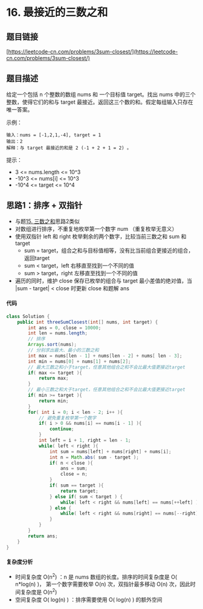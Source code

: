 # 16. 最接近的三数之和

## 题目链接
[https://leetcode-cn.com/problems/3sum-closest/](https://leetcode-cn.com/problems/3sum-closest/)

## 题目描述
给定一个包括 n 个整数的数组 nums 和 一个目标值 target。找出 nums 中的三个整数，使得它们的和与 target 最接近。返回这三个数的和。假定每组输入只存在唯一答案。

示例：
```
输入：nums = [-1,2,1,-4], target = 1
输出：2
解释：与 target 最接近的和是 2 (-1 + 2 + 1 = 2) 。
```

提示：
 - 3 <= nums.length <= 10^3
 - -10^3 <= nums[i] <= 10^3
 - -10^4 <= target <= 10^4

## 思路1：排序 + 双指针
 - 与题[15. 三数之和](https://github.com/yefeiwarbler/LeetCode/blob/master/scripts/array/15.3sum.md)思路2类似
 - 对数组进行排序，不重复地枚举第一个数字 num （重复枚举无意义）
 - 使用双指针 left 和 right 枚举剩余的两个数字，比较当前三数之和 sum 和 target
   - sum = target，组合之和与目标值相等，没有比当前组合更接近的组合，返回target
   - sum < target，left 右移直至找到一个不同的值
   - sum > target，right 左移直至找到一个不同的值
 - 遍历的同时，维护 close 保存已枚举的组合与 target 最小差值的绝对值，当 |sum - target| < close 时更新 close 和题解 ans

#### 代码
```java
class Solution {
    public int threeSumClosest(int[] nums, int target) {
        int ans = 0, close = 10000;
        int len = nums.length;
        // 排序
        Arrays.sort(nums);
        // 分别求出最大、最小的三数之和
        int max = nums[len - 1] + nums[len - 2] + nums[ len - 3];
        int min = nums[0] + nums[1] + nums[2];
        // 最大三数之和小于target，任意其他组合之和不会比最大值更接近target
        if( max <= target ){
            return max;
        }
        // 最小三数之和大于target，任意其他组合之和不会比最大值更接近target
        if( min >= target ){
            return min;
        }
        for( int i = 0; i < len - 2; i++ ){
            // 避免重复枚举第一个数字
            if( i > 0 && nums[i] == nums[i - 1] ){
                continue;
            }
            int left = i + 1, right = len - 1;
            while( left < right ){
                int sum = nums[left] + nums[right] + nums[i];
                int n = Math.abs( sum - target );
                if( n < close ){
                    ans = sum;
                    close = n;
                }
                if( sum == target ){
                    return target;
                } else if( sum < target ) {
                    while( left < right && nums[left] == nums[++left] ){}
                } else {
                    while( left < right && nums[right] == nums[--right]){}
                }
            }
        }
        return ans;
    }
}
```

#### 复杂度分析
 - 时间复杂度 O(n<sup>2</sup>) ：n 是 nums 数组的长度。排序的时间复杂度是 O( n*log(n) )， 第一个数字需要枚举 O(n) 次，双指针最多移动 O(n) 次，因此时间复杂度是 O(n<sup>2</sup>)
 - 空间复杂度 O( log(n) ) ：排序需要使用 O( log(n) ) 的额外空间